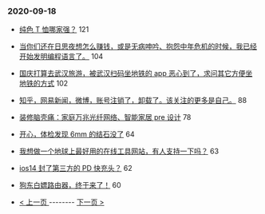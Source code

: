 ### 2020-09-18 
- [纯色 T 恤哪家强？](https://www.v2ex.com/t/708151) 121
- [当你们还在日思夜想怎么赚钱，或是无病呻吟、抱怨中年危机的时候，我已经开始发明编程语言了。](https://www.v2ex.com/t/708203) 104
- [国庆打算去武汉旅游，被武汉扫码坐地铁的 app 恶心到了，求问其它方便坐地铁的方式](https://www.v2ex.com/t/708171) 102
- [知乎，网易新闻，微博，账号注销了，卸载了。该关注的更多是自己。](https://www.v2ex.com/t/708327) 88
- [装修脑壳痛：家庭万兆光纤网络、智能家居 pre 设计](https://www.v2ex.com/t/708146) 78
- [开心，体检发现 6mm 的结石没了](https://www.v2ex.com/t/708168) 64
- [我想做一个地球上最好用的在线工具网站，有人支持一下吗？](https://www.v2ex.com/t/708115) 63
- [ios14 封了第三方的 PD 快充头？](https://www.v2ex.com/t/708148) 62
- [狗东白嫖路由器，终于来了！](https://www.v2ex.com/t/708318) 60 

- [ < 上一页 ](https://github.com/able8/v2ex-hot-record/blob/master/2020-09-17.md) -------- [ 下一页 > ](https://github.com/able8/v2ex-hot-record/blob/master/2020-09-19.md)